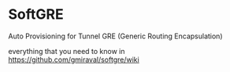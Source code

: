 SoftGRE
=======
Auto Provisioning for Tunnel GRE (Generic Routing Encapsulation) 

everything that you need to know in https://github.com/gmiraval/softgre/wiki
